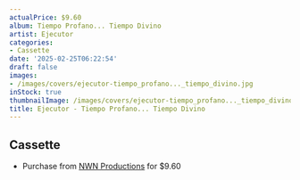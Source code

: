 ```yaml
---
actualPrice: $9.60
album: Tiempo Profano... Tiempo Divino
artist: Ejecutor
categories:
- Cassette
date: '2025-02-25T06:22:54'
draft: false
images:
- /images/covers/ejecutor-tiempo_profano..._tiempo_divino.jpg
inStock: true
thumbnailImage: /images/covers/ejecutor-tiempo_profano..._tiempo_divino-thumb.jpg
title: Ejecutor - Tiempo Profano... Tiempo Divino
---
```


## Cassette
* Purchase from [NWN Productions](http://shop.nwnprod.com/index.php?route=product/product&path=73&product_id=21212&sort=pd.name&order=ASC) for $9.60
